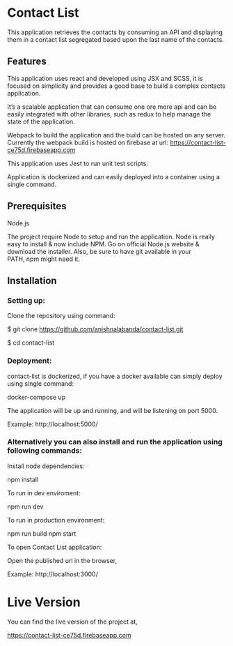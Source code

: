 # Contact List

This application retrieves the contacts by consuming an API and displaying them in a contact list segregated based upon the last name of the contacts.

## Features

This application uses react and developed using JSX and SCSS, it is focused on simplicity and provides a good base to build a complex contacts application.

It’s a scalable application that can consume one ore more api and can be easily integrated with other libraries, such as redux to help manage the state of the application.

Webpack to build the application and the build can be hosted on any server.
Currently the webpack build is hosted on firebase at url: 
https://contact-list-ce75d.firebaseapp.com

This application uses Jest to run unit test scripts.

Application is dockerized and can easily deployed into a container using a single command.


## Prerequisites

Node.js

The project require Node to setup and run the application.
Node is really easy to install & now include NPM.
Go on official Node.js website & download the installer. 
Also, be sure to have git available in your PATH, npm might need it.


## Installation

### Setting up:

Clone the repository using command:

$ git clone https://github.com/anishnalabanda/contact-list.git

$ cd contact-list


### Deployment:

contact-list is dockerized, if you have a docker available can simply deploy using single command:

  docker-compose up

The application will be up and running, and will be listening on port 5000.

  Example: http://localhost:5000/

### Alternatively you can also install and run the application using following commands:

Install node dependencies:

  npm install

To run in dev enviroment:

  npm run dev

To run in production environment:

  npm run build
  npm start

To open Contact List application:

  Open the published url in the browser,
  
  Example: http://localhost:3000/

# Live Version

You can find the live version of the project at,

  https://contact-list-ce75d.firebaseapp.com

